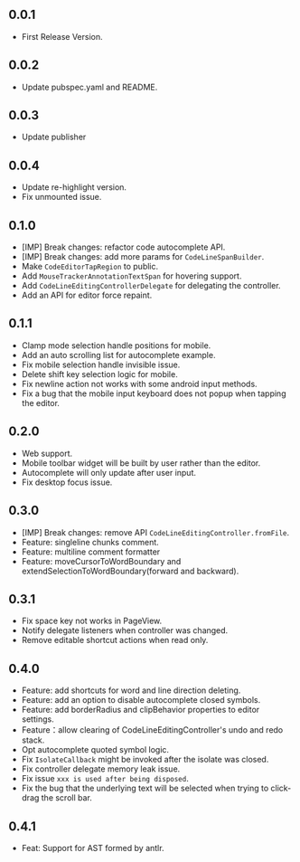 ## 0.0.1

* First Release Version.

## 0.0.2

* Update pubspec.yaml and README.

## 0.0.3

* Update publisher

## 0.0.4

* Update re-highlight version.
* Fix unmounted issue.

## 0.1.0
* [IMP] Break changes: refactor code autocomplete API.
* [IMP] Break changes: add more params for `CodeLineSpanBuilder`.
* Make `CodeEditorTapRegion` to public.
* Add `MouseTrackerAnnotationTextSpan` for hovering support.
* Add `CodeLineEditingControllerDelegate` for delegating the controller.
* Add an API for editor force repaint.

## 0.1.1
* Clamp mode selection handle positions for mobile.
* Add an auto scrolling list for autocomplete example.
* Fix mobile selection handle invisible issue.
* Delete shift key selection logic for mobile.
* Fix newline action not works with some android input methods.
* Fix a bug that the mobile input keyboard does not popup when tapping the editor.

## 0.2.0
* Web support.
* Mobile toolbar widget will be built by user rather than the editor.
* Autocomplete will only update after user input.
* Fix desktop focus issue.

## 0.3.0
* [IMP] Break changes: remove API `CodeLineEditingController.fromFile`.
* Feature: singleline chunks comment.
* Feature: multiline comment formatter
* Feature: moveCursorToWordBoundary and extendSelectionToWordBoundary(forward and backward).

## 0.3.1
* Fix space key not works in PageView.
* Notify delegate listeners when controller was changed.
* Remove editable shortcut actions when read only.

## 0.4.0
* Feature: add shortcuts for word and line direction deleting.
* Feature: add an option to disable autocomplete closed symbols.
* Feature: add borderRadius and clipBehavior properties to editor settings.
* Feature：allow clearing of CodeLineEditingController's undo and redo stack.
* Opt autocomplete quoted symbol logic.
* Fix `IsolateCallback` might be invoked after the isolate was closed.
* Fix controller delegate memory leak issue.
* Fix issue `xxx is used after being disposed`.
* Fix the bug that the underlying text will be selected when trying to click-drag the scroll bar.


## 0.4.1
* Feat: Support for AST formed by antlr.